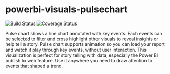 # powerbi-visuals-pulsechart
[![Build Status](https://travis-ci.org/Microsoft/powerbi-visuals-pulsechart.svg?branch=master)](https://travis-ci.org/Microsoft/powerbi-visuals-sunburst) [![Coverage Status](https://coveralls.io/repos/github/Microsoft/powerbi-visuals-pulsechart/badge.svg?branch=master)](https://coveralls.io/github/Microsoft/powerbi-visuals-sunburst?branch=master)

Pulse chart shows a line chart annotated with key events. Each events can be selected to filter and cross highlight other visuals to reveal insights or help tell a story. Pulse chart supports animation so you can load your report and watch it play through key events, without user interaction. This visualization is perfect for story telling with data, especially the Power BI publish to web feature. Use it anywhere you need to draw attention to events that shaped a trend.
